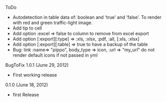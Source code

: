 ToDo
- Autodetection in table data of: boolean and 'true' and 'false'. To render with red and green traffic-light image.
- Add tip to cell
- Add option :excel => false to column to remove from excel export
- Add option [:export][:type] => :xls, :xlsx, :pdf, :all, [:xls, :xlsx]
- Add option [:export][:table] => true to have a backup of the table
- Bug: link :name=> "pippo", body_type => icon, :url => "my_url" do not render default icons if not passed in yml

BugToFix
1.0.1 (June 29, 2012)
- First working release

0.1.0 (June 18, 2012)
- first Release